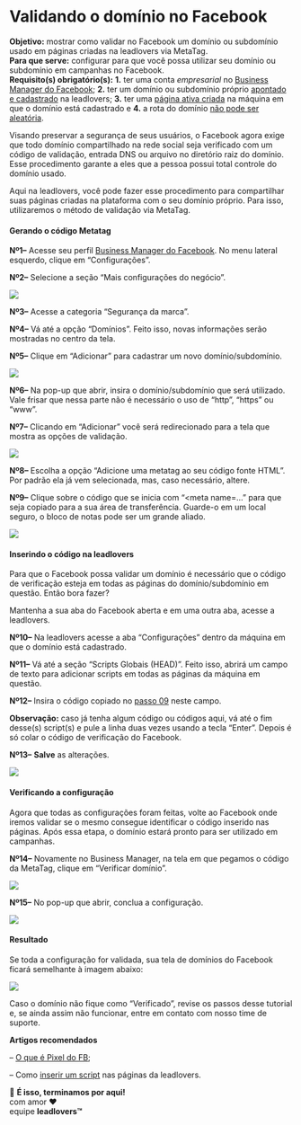 # Validando o domínio no Facebook

**Objetivo:** mostrar como validar no Facebook um domínio ou subdomínio usado em páginas criadas na leadlovers via MetaTag.\
**Para que serve:** configurar para que você possa utilizar seu domínio ou subdomínio em campanhas no Facebook.\
**Requisito(s) obrigatório(s):** **1.** ter uma conta _empresarial_ no [Business Manager do Facebook](https://business.facebook.com/); **2.** ter um domínio ou subdomínio próprio [apontado e cadastrado](https://suporte.love/o-que-e-um-dominio/) na leadlovers; **3.** ter uma [página ativa criada](https://suporte.love/componentes-visao-geral/) na máquina em que o domínio está cadastrado e **4.** a rota do domínio [não pode ser aleatória](https://suporte.love/como-cadastrar-dominio-maquina/).

Visando preservar a segurança de seus usuários, o Facebook agora exige que todo domínio compartilhado na rede social seja verificado com um código de validação, entrada DNS ou arquivo no diretório raiz do domínio. Esse procedimento garante a eles que a pessoa possui total controle do domínio usado.

Aqui na leadlovers, você pode fazer esse procedimento para compartilhar suas páginas criadas na plataforma com o seu domínio próprio. Para isso, utilizaremos o método de validação via MetaTag.

#### **Gerando o código Metatag** <a href="#copiando-codigo" id="copiando-codigo"></a>

**Nº1–** Acesse seu perfil [Business Manager do Facebook](https://business.facebook.com/). No menu lateral esquerdo, clique em “Configurações”.

**Nº2–** Selecione a seção “Mais configurações do negócio”.

[![](https://legado.leadlovers.site/wp-content/uploads/2021/09/Imagem1.png)](https://legado.leadlovers.site/wp-content/uploads/2021/09/Imagem1.png)

**Nº3–** Acesse a categoria “Segurança da marca”.

**Nº4–** Vá até a opção “Domínios”. Feito isso, novas informações serão mostradas no centro da tela.

**Nº5–** Clique em “Adicionar” para cadastrar um novo domínio/subdomínio.

[![](https://legado.leadlovers.site/wp-content/uploads/2021/09/Imagem2.png)](https://legado.leadlovers.site/wp-content/uploads/2021/09/Imagem2.png)

**Nº6–** Na pop-up que abrir, insira o domínio/subdomínio que será utilizado. Vale frisar que nessa parte não é necessário o uso de “http”, “https” ou “www”.

**Nº7–** Clicando em “Adicionar” você será redirecionado para a tela que mostra as opções de validação.

[![](https://legado.leadlovers.site/wp-content/uploads/2021/09/Imagem3.png)](https://legado.leadlovers.site/wp-content/uploads/2021/09/Imagem3.png)

**Nº8–** Escolha a opção “Adicione uma metatag ao seu código fonte HTML”. Por padrão ela já vem selecionada, mas, caso necessário, altere.

**Nº9–** Clique sobre o código que se inicia com “\<meta name=…” para que seja copiado para a sua área de transferência. Guarde-o em um local seguro, o bloco de notas pode ser um grande aliado.

[![](https://legado.leadlovers.site/wp-content/uploads/2021/09/Imagem4.png)](https://legado.leadlovers.site/wp-content/uploads/2021/09/Imagem4.png)

#### **Inserindo o código na leadlovers** <a href="#inserindo-codigo" id="inserindo-codigo"></a>

Para que o Facebook possa validar um domínio é necessário que o código de verificação esteja em todas as páginas do domínio/subdomínio em questão. Então bora fazer?

Mantenha a sua aba do Facebook aberta e em uma outra aba, acesse a leadlovers.

**Nº10–** Na leadlovers acesse a aba “Configurações” dentro da máquina em que o domínio está cadastrado.

**Nº11–** Vá até a seção “Scripts Globais (HEAD)”. Feito isso, abrirá um campo de texto para adicionar scripts em todas as páginas da máquina em questão.

**Nº12–** Insira o código copiado no [passo 09](broken-reference) neste campo.

**Observação:** caso já tenha algum código ou códigos aqui, vá até o fim desse(s) script(s) e pule a linha duas vezes usando a tecla “Enter”. Depois é só colar o código de verificação do Facebook.

**Nº13–** **Salve** as alterações.

[![](https://legado.leadlovers.site/wp-content/uploads/2021/09/Imagem5.png)](https://legado.leadlovers.site/wp-content/uploads/2021/09/Imagem5.png)

#### **Verificando a configuração** <a href="#validando" id="validando"></a>

Agora que todas as configurações foram feitas, volte ao Facebook onde iremos validar se o mesmo consegue identificar o código inserido nas páginas. Após essa etapa, o domínio estará pronto para ser utilizado em campanhas.

**Nº14–** Novamente no Business Manager, na tela em que pegamos o código da MetaTag, clique em “Verificar domínio”.

[![](https://legado.leadlovers.site/wp-content/uploads/2021/09/Imagem6.png)](https://legado.leadlovers.site/wp-content/uploads/2021/09/Imagem6.png)

**Nº15–** No pop-up que abrir, conclua a configuração.

[![](https://legado.leadlovers.site/wp-content/uploads/2021/09/Imagem7.png)](https://legado.leadlovers.site/wp-content/uploads/2021/09/Imagem7.png)

#### **Resultado** <a href="#resultado" id="resultado"></a>

Se toda a configuração for validada, sua tela de domínios do Facebook ficará semelhante à imagem abaixo:

[![](https://legado.leadlovers.site/wp-content/uploads/2021/09/Imagem8.png)](https://legado.leadlovers.site/wp-content/uploads/2021/09/Imagem8.png)

Caso o domínio não fique como “Verificado”, revise os passos desse tutorial e, se ainda assim não funcionar, entre em contato com nosso time de suporte.

**Artigos recomendados**

– [O que é Pixel do FB](https://suporte.love/o-que-e-pixel-do-facebook/);

– Como [inserir um script](https://suporte.love/inserir-script/) nas páginas da leadlovers.

🏁 **É isso, terminamos por aqui!**\
com amor ❤\
equipe **leadlovers™**
